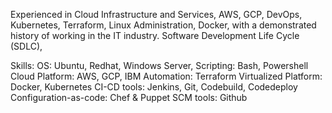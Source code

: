 Experienced in Cloud Infrastructure and Services, AWS, GCP, DevOps, Kubernetes, Terraform, Linux Administration, Docker, with a demonstrated history of working in the IT industry.
Software Development Life Cycle (SDLC), 

Skills:
OS: Ubuntu, Redhat, Windows Server,
Scripting: Bash, Powershell
Cloud Platform: AWS, GCP, IBM
Automation: Terraform
Virtualized Platform: Docker, Kubernetes
CI-CD tools: Jenkins, Git, Codebuild, Codedeploy
Configuration-as-code: Chef & Puppet
SCM tools: Github
